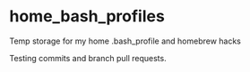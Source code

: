 # home_bash_profiles
Temp storage for my home .bash_profile and homebrew hacks

Testing commits and branch pull requests.
